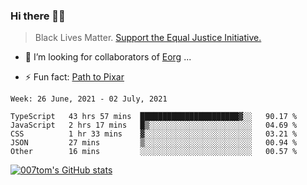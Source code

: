 ### Hi there 👋🏿

<!--
**007tom/007tom** is a ✨ _special_ ✨ repository because its `README.md` (this file) appears on your GitHub profile.

Here are some ideas to get you started:
-->

> Black Lives Matter. [Support the Equal Justice Initiative.](https://support.eji.org/give/153413/#!/donation/checkout)

<!--
- 🔭 I’m currently working on ...
- 🌱 I’m currently learning ...
-->
- 👯 I’m looking for collaborators of [Eorg](https://github.com/zhyd1997/Eorg) ...

<!--
- 🤔 I’m looking for help with ...
- 💬 Ask me about ...
- 📫 How to reach me: ...
- 😄 Pronouns: ...
-->

- ⚡ Fun fact: [Path to Pixar](https://bunnyhobby.github.io/)
<!--
-->

<!--START_SECTION:waka-->
```text
Week: 26 June, 2021 - 02 July, 2021

TypeScript   43 hrs 57 mins  ██████████████████████▓░░   90.17 % 
JavaScript   2 hrs 17 mins   █▒░░░░░░░░░░░░░░░░░░░░░░░   04.69 % 
CSS          1 hr 33 mins    ▓░░░░░░░░░░░░░░░░░░░░░░░░   03.21 % 
JSON         27 mins         ▒░░░░░░░░░░░░░░░░░░░░░░░░   00.94 % 
Other        16 mins         ░░░░░░░░░░░░░░░░░░░░░░░░░   00.57 % 
```
<!--END_SECTION:waka-->


[![007tom's GitHub stats](https://github-readme-stats.vercel.app/api?username=007tom&count_private=true&show_icons=true&theme=react)
](https://github.com/anuraghazra/github-readme-stats)
